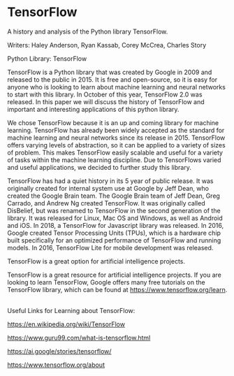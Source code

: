 # TensorFlow
A history and analysis of the Python library TensorFlow.
&nbsp;

Writers: Haley Anderson, Ryan Kassab, Corey McCrea, Charles Story
&nbsp;

Python Library: TensorFlow

  TensorFlow is a Python library that was created by Google in 2009 and released to the public in 2015. It is free and open-source, so it is easy for anyone who is looking to learn about machine learning and neural networks to start with this library. In October of this year, TensorFlow 2.0 was released. In this paper we will discuss the history of TensorFlow and important and interesting applications of this python library.
  
  We chose TensorFlow because it is an up and coming library for machine learning. TensorFlow has already been widely accepted as the standard for machine learning and neural networks since its release in 2015. TensorFlow offers varying levels of abstraction, so it can be applied to a variety of sizes of problem. This makes TensorFlow easily scalable and useful for a variety of tasks within the machine learning discipline. Due to TensorFlows varied and useful applications, we decided to further study this library. 

  TensorFlow has had a quiet history in its 5 year of public release. It was originally created for internal system use at Google by Jeff Dean, who created the Google Brain team. The Google Brain team of Jeff Dean, Greg Carrado, and Andrew Ng created TensorFlow. It was originally called DisBelief, but was renamed to TensorFlow in the second generation of the library. It was released for Linux, Mac OS and Windows, as well as Android and iOS. In 2018, a TensorFlow for Javascript library was released. In 2016,  Google created Tensor Processing Units (TPUs), which is a hardware chip built specifically for an optimized performance of TensorFlow and running models. In 2016, TensorFlow Lite for mobile development was released.

  TensorFlow is a great option for artificial intelligence projects. 

  TensorFlow is a great resource for artificial intelligence projects. If you are looking to learn TensorFlow, Google offers many free tutorials on the TensorFlow library, which can be found at https://www.tensorflow.org/learn.
&nbsp;

Useful Links for Learning about TensorFlow:

https://en.wikipedia.org/wiki/TensorFlow

https://www.guru99.com/what-is-tensorflow.html

https://ai.google/stories/tensorflow/

https://www.tensorflow.org/about
